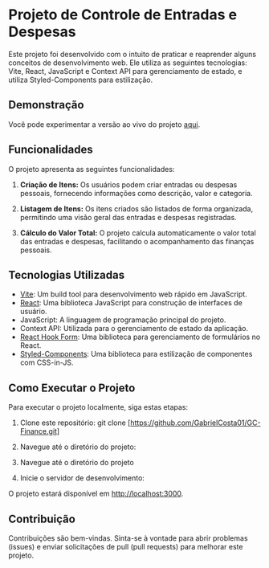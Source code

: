 # Projeto de Controle de Entradas e Despesas

Este projeto foi desenvolvido com o intuito de praticar e reaprender alguns conceitos de desenvolvimento web. Ele utiliza as seguintes tecnologias: Vite, React, JavaScript e Context API para gerenciamento de estado, e utiliza Styled-Components para estilização.

## Demonstração

Você pode experimentar a versão ao vivo do projeto [aqui](https://gc-finance.vercel.app/).

## Funcionalidades

O projeto apresenta as seguintes funcionalidades:

1. **Criação de Itens:** Os usuários podem criar entradas ou despesas pessoais, fornecendo informações como descrição, valor e categoria.

2. **Listagem de Itens:** Os itens criados são listados de forma organizada, permitindo uma visão geral das entradas e despesas registradas.

3. **Cálculo do Valor Total:** O projeto calcula automaticamente o valor total das entradas e despesas, facilitando o acompanhamento das finanças pessoais.

## Tecnologias Utilizadas

- [Vite](https://vitejs.dev/): Um build tool para desenvolvimento web rápido em JavaScript.
- [React](https://reactjs.org/): Uma biblioteca JavaScript para construção de interfaces de usuário.
- JavaScript: A linguagem de programação principal do projeto.
- Context API: Utilizada para o gerenciamento de estado da aplicação.
- [React Hook Form](https://react-hook-form.com/): Uma biblioteca para gerenciamento de formulários no React.
- [Styled-Components](https://styled-components.com/): Uma biblioteca para estilização de componentes com CSS-in-JS.

## Como Executar o Projeto

Para executar o projeto localmente, siga estas etapas:

1. Clone este repositório: git clone [https://github.com/GabrielCosta01/GC-Finance.git]

2. Navegue até o diretório do projeto:

3. Navegue até o diretório do projeto

4. Inicie o servidor de desenvolvimento:

O projeto estará disponível em [http://localhost:3000](http://localhost:3000).

## Contribuição

Contribuições são bem-vindas. Sinta-se à vontade para abrir problemas (issues) e enviar solicitações de pull (pull requests) para melhorar este projeto.



